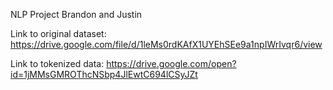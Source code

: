 NLP Project Brandon and Justin

Link to original dataset: https://drive.google.com/file/d/1leMs0rdKAfX1UYEhSEe9a1npIWrIvqr6/view

Link to tokenized data: https://drive.google.com/open?id=1jMMsGMROThcNSbp4JlEwtC694lCSyJZt


